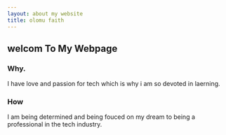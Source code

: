 ```yaml
---
layout: about my website
title: olomu faith
---
```


## welcom To My Webpage

### Why.

I have love and passion for tech which is why i am so devoted in laerning.

### How

I am being determined and being fouced on my dream to being a professional in the tech industry.


